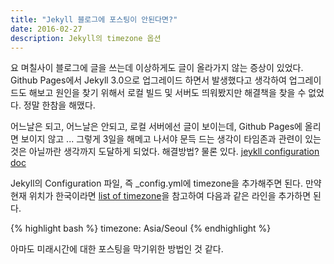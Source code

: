 ```yaml
---
title: "Jekyll 블로그에 포스팅이 안된다면?"
date: 2016-02-27
description: Jekyll의 timezone 옵션
---
```


요 며칠사이 블로그에 글을 쓰는데 이상하게도 글이 올라가지 않는 증상이 있었다. Github Pages에서 Jekyll 3.0으로 업그레이드 하면서 발생했다고 생각하여 업그레이드도 해보고 원인을 찾기 위해서 로컬 빌드 및 서버도 띄워봤지만 해결책을 찾을 수 없었다. 정말 한참을 해맸다.

어느날은 되고, 어느날은 안되고, 로컬 서버에선 글이 보이는데, Github Pages에 올리면 보이지 않고 ... 그렇게 3일을 해메고 나서야 문득 드는 생각이 타임존과 관련이 있는 것은 아닐까란 생각까지 도달하게 되었다. 해결방법? 물론 있다. [jeykll configuration doc][jeykll configuration doc]

Jekyll의 Configuration 파일, 즉 _config.yml에 timezone을 추가해주면 된다. 만약 현재 위치가 한국이라면 [list of timezone][list of timezone]을 참고하여 다음과 같은 라인을 추가하면 된다.

{% highlight bash %}
timezone: Asia/Seoul
{% endhighlight %}

아마도 미래시간에 대한 포스팅을 막기위한 방법인 것 같다.


[jeykll configuration doc]: http://jekyllrb.com/docs/configuration/
[list of timezone]: https://en.wikipedia.org/wiki/List_of_tz_database_time_zones
